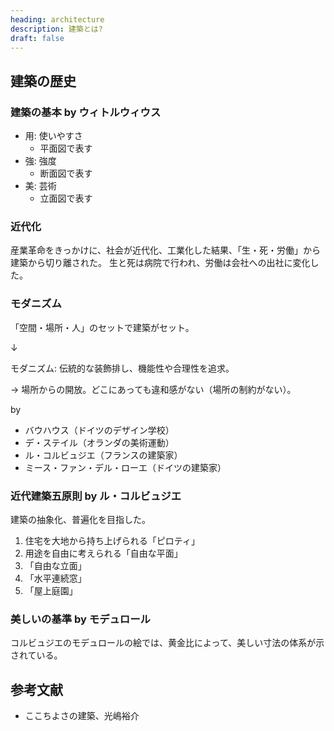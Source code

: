 ```yaml
---
heading: architecture
description: 建築とは?
draft: false
---
```


## 建築の歴史

### 建築の基本 by ウィトルウィウス

- 用: 使いやすさ
  - 平面図で表す
- 強: 強度
  - 断面図で表す
- 美: 芸術
  - 立面図で表す

### 近代化

産業革命をきっかけに、社会が近代化、工業化した結果、「生・死・労働」から建築から切り離された。
生と死は病院で行われ、労働は会社への出社に変化した。

### モダニズム

「空間・場所・人」のセットで建築がセット。

↓

モダニズム: 伝統的な装飾排し、機能性や合理性を追求。

→ 場所からの開放。どこにあっても違和感がない（場所の制約がない）。

by

- バウハウス（ドイツのデザイン学校）
- デ・ステイル（オランダの美術運動）
- ル・コルビュジエ（フランスの建築家）
- ミース・ファン・デル・ローエ（ドイツの建築家）

### 近代建築五原則 by ル・コルビュジエ

建築の抽象化、普遍化を目指した。

1. 住宅を大地から持ち上げられる「ピロティ」
2. 用途を自由に考えられる「自由な平面」
3. 「自由な立面」
4. 「水平連続窓」
5. 「屋上庭園」

### 美しいの基準 by モデュロール

コルビュジエのモデュロールの絵では、黄金比によって、美しい寸法の体系が示されている。

## 参考文献

- ここちよさの建築、光嶋裕介

